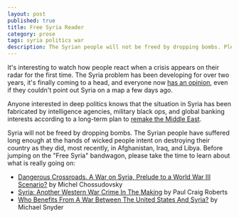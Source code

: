 ```yaml
---
layout: post
published: true
title: Free Syria Reader
category: prose
tags: syria politics war
description: The Syrian people will not be freed by dropping bombs. Please take the time to learn about what is really going on.
---
```


It's interesting to watch how people react when a crisis appears on their radar for the first time. The Syria problem has been developing for over two years, it's finally coming to a head, and everyone now [has an opinion](https://twitter.com/search?src=typd&q=%23syria), even if they couldn't point out Syria on a map a few days ago.

Anyone interested in deep politics knows that the situation in Syria has been fabricated by intelligence agencies, military black ops, and global banking interests according to a long-term plan to [remake the Middle East](http://www.cfr.org/iraq/remaking-middle-east/p9303).

Syria will not be freed by dropping bombs. The Syrian people have suffered long enough at the hands of wicked people intent on destroying their country as they did, most recently, in Afghanistan, Iraq, and Libya. Before jumping on the "Free Syria" bandwagon, please take the time to learn about what is really going on:

- [Dangerous Crossroads. A War on Syria, Prelude to a World War III Scenario?](http://www.globalresearch.ca/dangerous-crossroads-a-war-on-syria-prelude-to-a-world-war-iii-scenario/5347370) by Michel Chossudovsky
- [Syria: Another Western War Crime In The Making](http://www.paulcraigroberts.org/2013/08/26/syria-another-western-war-crime-in-the-making-paul-craig-roberts/) by Paul Craig Roberts
- [Who Benefits From A War Between The United States And Syria?](http://www.infowars.com/who-benefits-from-a-war-between-the-united-states-and-syria/) by Michael Snyder